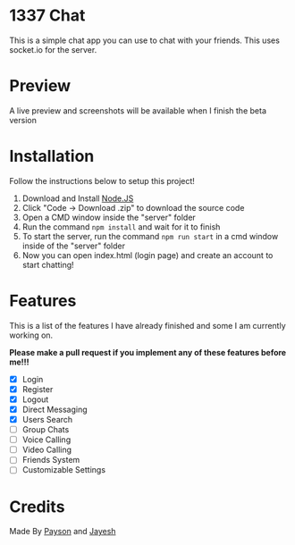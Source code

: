 # 1337 Chat

This is a simple chat app you can use to chat with your friends. This uses socket.io for the server.

# Preview

A live preview and screenshots will be available when I finish the beta version

# Installation

Follow the instructions below to setup this project!

1. Download and Install [Node.JS](https://nodejs.org/)
2. Click "Code -> Download .zip" to download the source code
3. Open a CMD window inside the "server" folder
4. Run the command ``npm install`` and wait for it to finish
5. To start the server, run the command ``npm run start`` in a cmd window inside of the "server" folder
6. Now you can open index.html (login page) and create an account to start chatting!

# Features

This is a list of the features I have already finished and some I am currently working on.

 **Please make a pull request if you implement any of these features before me!!!** 

- [X] Login
- [X] Register
- [X] Logout
- [X] Direct Messaging
- [X] Users Search
- [ ] Group Chats
- [ ] Voice Calling
- [ ] Video Calling
- [ ] Friends System
- [ ] Customizable Settings

# Credits

Made By [Payson](https://github.com/paysonism) and [Jayesh](https://github.com/JayeshYadav07)